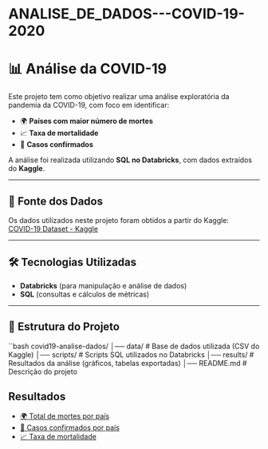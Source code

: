 # ANALISE_DE_DADOS---COVID-19-2020

# 📊 Análise da COVID-19

Este projeto tem como objetivo realizar uma análise exploratória da pandemia da COVID-19, com foco em identificar:

- 🌍 **Países com maior número de mortes**  
- 📈 **Taxa de mortalidade**  
- 🦠 **Casos confirmados**  

A análise foi realizada utilizando **SQL no Databricks**, com dados extraídos do **Kaggle**.

---

## 🔎 Fonte dos Dados

Os dados utilizados neste projeto foram obtidos a partir do Kaggle:  
[COVID-19 Dataset - Kaggle](https://www.kaggle.com/)  

---

## 🛠️ Tecnologias Utilizadas

- **Databricks** (para manipulação e análise de dados)  
- **SQL** (consultas e cálculos de métricas)  

---

## 📂 Estrutura do Projeto

``bash
covid19-analise-dados/
│── data/               # Base de dados utilizada (CSV do Kaggle)
│── scripts/            # Scripts SQL utilizados no Databricks
│── results/            # Resultados da análise (gráficos, tabelas exportadas)
│── README.md           # Descrição do projeto

##  Resultados
- [🌍 Total de mortes por país](resultado/total_mortes_por_pais.png)
- [🦠 Casos confirmados por país](resultado/casos_confirmados_por_pais.png)
- [📈 Taxa de mortalidade](resultado/taxa_mortalidade.png)


